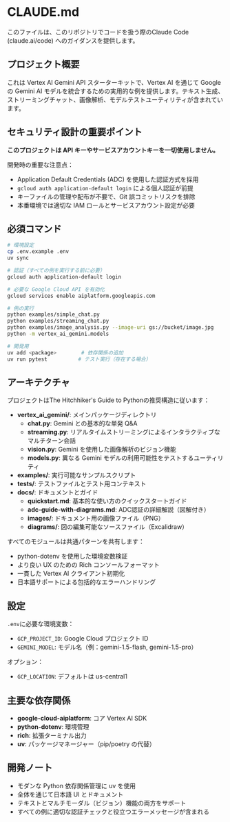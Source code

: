 # CLAUDE.md

このファイルは、このリポジトリでコードを扱う際のClaude Code (claude.ai/code) へのガイダンスを提供します。

## プロジェクト概要

これは Vertex AI Gemini API スターターキットで、Vertex AI を通じて Google の Gemini AI モデルを統合するための実用的な例を提供します。テキスト生成、ストリーミングチャット、画像解析、モデルテストユーティリティが含まれています。

## セキュリティ設計の重要ポイント

**このプロジェクトは API キーやサービスアカウントキーを一切使用しません。**

開発時の重要な注意点：
- Application Default Credentials (ADC) を使用した認証方式を採用
- `gcloud auth application-default login` による個人認証が前提
- キーファイルの管理や配布が不要で、Git 誤コミットリスクを排除
- 本番環境では適切な IAM ロールとサービスアカウント設定が必要

## 必須コマンド

```bash
# 環境設定
cp .env.example .env
uv sync

# 認証（すべての例を実行する前に必要）
gcloud auth application-default login

# 必要な Google Cloud API を有効化
gcloud services enable aiplatform.googleapis.com

# 例の実行
python examples/simple_chat.py
python examples/streaming_chat.py
python examples/image_analysis.py --image-uri gs://bucket/image.jpg
python -m vertex_ai_gemini.models

# 開発用
uv add <package>        # 依存関係の追加
uv run pytest          # テスト実行（存在する場合）
```

## アーキテクチャ

プロジェクトはThe Hitchhiker's Guide to Pythonの推奨構造に従います：

- **vertex_ai_gemini/**: メインパッケージディレクトリ
  - **chat.py**: Gemini との基本的な単発 Q&A
  - **streaming.py**: リアルタイムストリーミングによるインタラクティブなマルチターン会話
  - **vision.py**: Gemini を使用した画像解析のビジョン機能
  - **models.py**: 異なる Gemini モデルの利用可能性をテストするユーティリティ
- **examples/**: 実行可能なサンプルスクリプト
- **tests/**: テストファイルとテスト用コンテキスト
- **docs/**: ドキュメントとガイド
  - **quickstart.md**: 基本的な使い方のクイックスタートガイド
  - **adc-guide-with-diagrams.md**: ADC認証の詳細解説（図解付き）
  - **images/**: ドキュメント用の画像ファイル（PNG）
  - **diagrams/**: 図の編集可能なソースファイル（Excalidraw）

すべてのモジュールは共通パターンを共有します：

- python-dotenv を使用した環境変数検証
- より良い UX のための Rich コンソールフォーマット
- 一貫した Vertex AI クライアント初期化
- 日本語サポートによる包括的なエラーハンドリング

## 設定

`.env`に必要な環境変数：

- `GCP_PROJECT_ID`: Google Cloud プロジェクト ID
- `GEMINI_MODEL`: モデル名（例：gemini-1.5-flash, gemini-1.5-pro）

オプション：

- `GCP_LOCATION`: デフォルトは us-central1

## 主要な依存関係

- **google-cloud-aiplatform**: コア Vertex AI SDK
- **python-dotenv**: 環境管理
- **rich**: 拡張ターミナル出力
- **uv**: パッケージマネージャー（pip/poetry の代替）

## 開発ノート

- モダンな Python 依存関係管理に uv を使用
- 全体を通じて日本語 UI とドキュメント
- テキストとマルチモーダル（ビジョン）機能の両方をサポート
- すべての例に適切な認証チェックと役立つエラーメッセージが含まれる